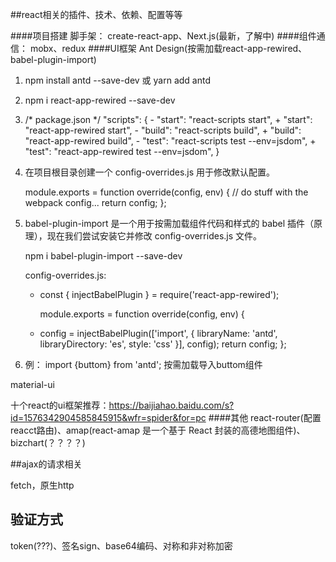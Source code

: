##react相关的插件、技术、依赖、配置等等

####项目搭建 脚手架：
create-react-app、Next.js(最新，了解中)
####组件通信：
mobx、redux
####UI框架
Ant Design(按需加载react-app-rewired、babel-plugin-import)

1. npm install antd --save-dev 或 yarn add antd
2. npm i react-app-rewired --save-dev
3. /* package.json */
        "scripts": {
        -   "start": "react-scripts start",
        +   "start": "react-app-rewired start",
        -   "build": "react-scripts build",
        +   "build": "react-app-rewired build",
        -   "test": "react-scripts test --env=jsdom",
        +   "test": "react-app-rewired test --env=jsdom",
        }

4. 在项目根目录创建一个 config-overrides.js 用于修改默认配置。

    module.exports = function override(config, env) {
      // do stuff with the webpack config...
      return config;
    };
5. babel-plugin-import 是一个用于按需加载组件代码和样式的 babel 插件（原理），现在我们尝试安装它并修改 config-overrides.js 文件。


    npm i babel-plugin-import --save-dev

    config-overrides.js:
    + const { injectBabelPlugin } = require('react-app-rewired');

      module.exports = function override(config, env) {
    +   config = injectBabelPlugin(['import', { libraryName: 'antd', libraryDirectory: 'es', style: 'css' }], config);
        return config;
      };

6. 例： import {buttom} from 'antd'; 按需加载导入buttom组件




material-ui

十个react的ui框架推荐：https://baijiahao.baidu.com/s?id=1576342904585845915&wfr=spider&for=pc
####其他
react-router(配置reacct路由)、amap(react-amap 是一个基于 React 封装的高德地图组件)、bizchart(？？？？)




##ajax的请求相关

fetch，原生http

## 验证方式

token(???)、签名sign、base64编码、对称和非对称加密